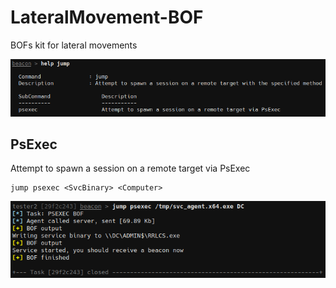 # LateralMovement-BOF

BOFs kit for lateral movements

![](_img/01.png)

## PsExec

Attempt to spawn a session on a remote target via PsExec

```
jump psexec <SvcBinary> <Computer>
```

![](_img/02.png)
